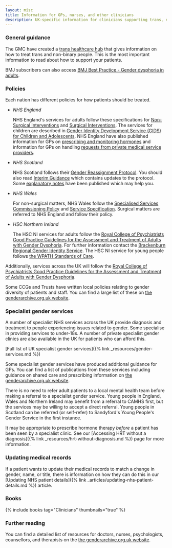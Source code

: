 ```yaml
---
layout: misc
title: Information for GPs, nurses, and other clinicians
description: UK-specific information for clinicians supporting trans, nonbinary, and gender non-conforming people
---
```


### General guidance

The GMC have created a [trans healthcare hub](https://www.gmc-uk.org/ethical-guidance/ethical-hub/trans-healthcare) that gives information on how to treat trans and non-binary people. This is the most important information to read about how to support your patients.

BMJ subscribers can also access [BMJ Best Practice - Gender dysphoria in adults](https://bestpractice.bmj.com/topics/en-gb/992).

### Policies

Each nation has different policies for how patients should be treated.

- *NHS England*

    NHS England's services for adults follow these specifications for [Non-Surgical Interventions](https://www.england.nhs.uk/publication/service-specification-gender-identity-services-for-adults-non-surgical-interventions/) and  [Surgical Interventions](https://www.england.nhs.uk/publication/service-specification-gender-identity-services-for-adults-surgical-interventions/). The services for children are described in [Gender Identity Development Service (GIDS) for Children and Adolescents](https://www.england.nhs.uk/wp-content/uploads/2017/04/gender-development-service-children-adolescents.pdf). NHS England have also published information for GPs on [prescribing and monitoring hormones](https://www.shsc.nhs.uk/sites/default/files/2019-12/SSC1620_GD-Prescribing.pdf) and information for GPs on handling [requests from private medical service providers](https://gendergp.com/wp-content/uploads/2018/02/GMC-advice-to-GPs-on-online-specialists.pdf).

- *NHS Scotland*

    NHS Scotland follows their [Gender Reassignment Protocol](http://www.sehd.scot.nhs.uk/mels/CEL2012_26.pdf). You should also read [Interim Guidance](http://www.ngicns.scot.nhs.uk/wp-content/uploads/2015/07/Gender-Reassignment-Interim-Guidance-2.pdf) which contains updates to the protocol. Some [explanatory notes](http://www.ngicns.scot.nhs.uk/wp-content/uploads/2016/04/NGICNS-Explanatory-Notes-for-GRP-v1-0-2.pdf) have been published which may help you.
    
- *NHS Wales*

    For non-surgical matters, NHS Wales follow the [Specialised Services Commissioning Policy](http://www.whssc.wales.nhs.uk/sitesplus/documents/1119/CP182a%5FGender%20Identity%20Service%20for%20Adults%20%28non%20surgical%29%20Policy%20V3.0%20March%202020.pdf) and [Service Specification](http://www.whssc.wales.nhs.uk/sitesplus/documents/1119/CP182b%20Gender%20Identity%20Service%20for%20Adults%20%28non%20surgical%29%20Spec%20V2.0%20March%202020.pdf). Surgical matters are referred to NHS England and follow their policy.

- *HSC Northern Ireland*

    The HSC NI services for adults follow the [Royal College of Psychiatrists Good Practice Guidelines for the Assessment and Treatment of Adults with Gender Dysphoria](https://www.rcpsych.ac.uk/docs/default-source/improving-care/better-mh-policy/college-reports/cr181-good-practice-guidelines-for-the-assessment-and-treatment-of-adults-with-gender-dysphoria.pdf). For further information contact the [Brackenburn Regional Gender Identity Service](https://belfasttrust.hscni.net/service/regional-gender-identity-service/). The HSC NI service for young people follows [the WPATH Standards of Care](https://www.wpath.org/publications/soc).

Additionally, services across the UK will follow the [Royal College of Psychiatrists Good Practice Guidelines for the Assessment and Treatment of Adults with Gender Dysphoria](https://www.rcpsych.ac.uk/docs/default-source/improving-care/better-mh-policy/college-reports/cr181-good-practice-guidelines-for-the-assessment-and-treatment-of-adults-with-gender-dysphoria.pdf).

Some CCGs and Trusts have written local policies relating to gender diversity of patients and staff. You can find a large list of these on [the genderarchive.org.uk website](https://genderarchive.org.uk/tag/local-medical-policies/).

### Specialist gender services

A number of specialist NHS services across the UK provide diagnosis and treatment to people experiencing issues related to gender. Some specialise in providing services to under-18s. A number of private specialist gender clinics are also available in the UK for patients who can afford this.

[Full list of UK specialist gender services]({% link _resources/gender-services.md %})

Some specialist gender services have produced additional guidance for GPs. You can find a list of publications from these services including guidance on shared care and prescribing information on [the genderarchive.org.uk website](https://genderarchive.org.uk/tag/gender-clinic-publications/).

There is no need to refer adult patients to a local mental health team before making a referral to a specialist gender service. Young people in England, Wales and Northern Ireland may benefit from a referral to CAMHS first, but the services may be willing to accept a direct referral. Young people in Scotland can be referred (or self-refer) to Sandyford's Young People's Gender Service in the first instance.

It may be appropriate to prescribe hormone therapy *before* a patient has been seen by a specialist clinic. See our [Accessing HRT without a diagnosis]({% link _resources/hrt-without-diagnosis.md %}) page for more information.

### Updating medical records

If a patient wants to update their medical records to match a change in gender, name, or title, there is information on how they can do this in our [Updating NHS patient details]({% link _articles/updating-nhs-patient-details.md %}) article.

### Books

{% include books tag="Clinicians" thumbnails="true" %}

### Further reading

You can find a detailed list of resources for doctors, nurses, psychologists, counsellors, and therapists on the [the genderarchive.org.uk website](https://genderarchive.org.uk/healthcare-and-wellbeing/).
